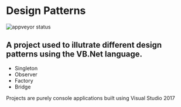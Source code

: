 # Design Patterns

![appveyor status](https://ci.appveyor.com/project/trashvin/designpatternsamplesforvbnet)

## A project used to illutrate different design patterns using the VB.Net language.

- Singleton
- Observer
- Factory 
- Bridge 

Projects are purely console applications built using Visual Studio 2017

